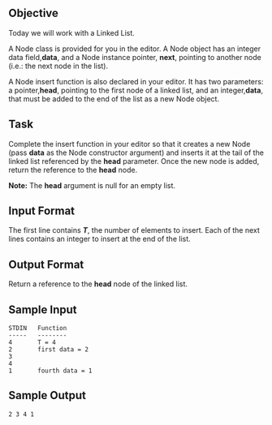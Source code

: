 ## Objective
Today we will work with a Linked List. 

A Node class is provided for you in the editor. A Node object has an integer data field,**data**, and a Node instance pointer, **next**, pointing to another node (i.e.: the next node in the list).

A Node insert function is also declared in your editor. It has two parameters: a pointer,**head**, pointing to the first node of a linked list, and an integer,**data**, that must be added to the end of the list as a new Node object.

## Task
Complete the insert function in your editor so that it creates a new Node (pass **data** as the Node constructor argument) and inserts it at the tail of the linked list referenced by the **head** parameter. Once the new node is added, return the reference to the **head** node.

**Note:** The **head** argument is null for an empty list.

## Input Format

The first line contains ***T***, the number of elements to insert.
Each of the next  lines contains an integer to insert at the end of the list.

## Output Format

Return a reference to the **head** node of the linked list.

## Sample Input

```
STDIN   Function
-----   --------
4       T = 4
2       first data = 2
3
4
1       fourth data = 1

```
## Sample Output

```
2 3 4 1

```
